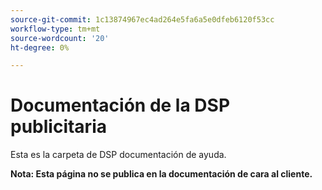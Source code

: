 ```yaml
---
source-git-commit: 1c13874967ec4ad264e5fa6a5e0dfeb6120f53cc
workflow-type: tm+mt
source-wordcount: '20'
ht-degree: 0%

---
```

# Documentación de la DSP publicitaria

Esta es la carpeta de DSP documentación de ayuda.

**Nota: Esta página no se publica en la documentación de cara al cliente.**
